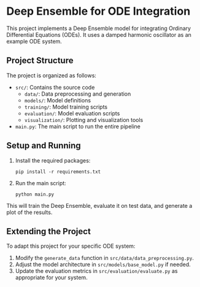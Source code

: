 # Deep Ensemble for ODE Integration

This project implements a Deep Ensemble model for integrating Ordinary Differential Equations (ODEs). It uses a damped harmonic oscillator as an example ODE system.

## Project Structure

The project is organized as follows:

- `src/`: Contains the source code
  - `data/`: Data preprocessing and generation
  - `models/`: Model definitions
  - `training/`: Model training scripts
  - `evaluation/`: Model evaluation scripts
  - `visualization/`: Plotting and visualization tools
- `main.py`: The main script to run the entire pipeline

## Setup and Running

1. Install the required packages:
   ```
   pip install -r requirements.txt
   ```

2. Run the main script:
   ```
   python main.py
   ```

This will train the Deep Ensemble, evaluate it on test data, and generate a plot of the results.

## Extending the Project

To adapt this project for your specific ODE system:

1. Modify the `generate_data` function in `src/data/data_preprocessing.py`.
2. Adjust the model architecture in `src/models/base_model.py` if needed.
3. Update the evaluation metrics in `src/evaluation/evaluate.py` as appropriate for your system.

